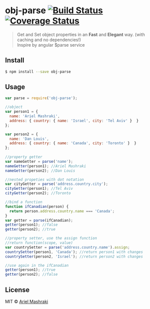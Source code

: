 # obj-parse [![Build Status](https://travis-ci.org/a8m/obj-parse.svg?branch=master)](https://travis-ci.org/a8m/obj-parse) [![Coverage Status](https://img.shields.io/coveralls/a8m/obj-parse.svg)](https://coveralls.io/r/a8m/obj-parse?branch=master)

> Get and Set object properties in an **Fast** and **Elegant** way. (with caching and no dependencies!)  
>Inspire by angular $parse service

## Install

```sh
$ npm install --save obj-parse
```

## Usage
```js
var parse = require('obj-parse');

//object
var person1 = {
  name: 'Ariel Mashraki',
  address: { country: { name: 'Israel', city: 'Tel Aviv' }  }
};

var person2 = {
  name: 'Dan Louis',
  address: { country: { name: 'Canada', city: 'Toronto' }  }
};
    
//property getter
var nameGetter = parse('name');
nameGetter(person1); //Ariel Mashraki
nameGetter(person2); //Dan Louis

//nested propeties with dot notation
var cityGetter = parse('address.country.city');
cityGetter(person1); //Tel Aviv
cityGetter(person2); //Toronto

//bind a function
function ifCanadian(person) {
  return person.address.country.name === 'Canada';
}
var getter = parse(ifCanadian);
getter(person1); //false
getter(person2); //true

//property setter, use the assign function
//return function(scope, value)
var countrySetter = parse('address.country.name').assign;
countrySetter(person1, 'Canada'); //return person1 with changes
countrySetter(person2, 'Israel'); //return person2 with changes

//use again in the ifCanadian
getter(person1); //true
getter(person2); //false
```


## License

MIT © [Ariel Mashraki](https://github.com/a8m)
